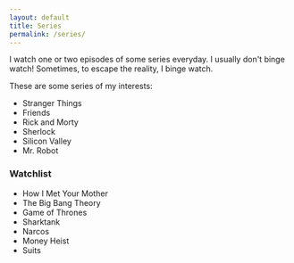 ```yaml
---
layout: default
title: Series
permalink: /series/
---
```


I watch one or two episodes of some series everyday. I usually don't binge watch! Sometimes, to escape the reality, I binge watch. 

These are some series of my interests:
- Stranger Things
- Friends
- Rick and Morty
- Sherlock
- Silicon Valley
- Mr. Robot

### Watchlist
- How I Met Your Mother
- The Big Bang Theory
- Game of Thrones
- Sharktank
- Narcos
- Money Heist
- Suits